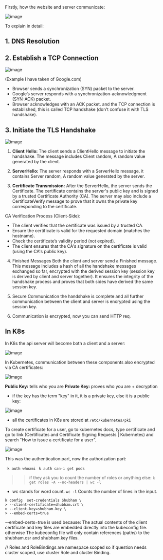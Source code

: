 Firstly, how the website and server communicate:

![image](https://github.com/user-attachments/assets/efa1526a-ea74-4ff8-a2af-d3798e2496a8)

To explain in detail:

## 1. DNS Resolution
## 2. Establish a TCP Connection
![image](https://github.com/user-attachments/assets/698428bd-b367-42ba-ac46-c82ddd52c6fa)

(Example I have taken of Google.com)

- Browser sends a synchronization (SYN) packet to the server.
- Google’s server responds with a synchronization-acknowledgment (SYN-ACK) packet.
- Browser acknowledges with an ACK packet.
and the TCP connection is established, this is called TCP handshake (don't confuse it with TLS handshake).

## 3. Initiate the TLS Handshake
![image](https://github.com/user-attachments/assets/c6f70f31-01fe-4ef0-afd7-dfab5b06d7c6)

1. **Client Hello:** The client sends a ClientHello message to initiate the handshake.
The message includes Client random, A random value generated by the client.

2. **ServerHello:** The server responds with a ServerHello message. it contains Server random, A random value generated by the server.

3. **Certificate Transmission:** After the ServerHello, the server sends the Certificate. The certificate contains the server's public key and is signed by a trusted Certificate Authority (CA).
The server may also include a CertificateVerify message to prove that it owns the private key corresponding to the certificate.

CA Verification Process (Client-Side):

- The client verifies that the certificate was issued by a trusted CA.
- Ensure the certificate is valid for the requested domain (matches the hostname).
- Check the certificate’s validity period (not expired).
- The client ensures that the CA's signature on the certificate is valid (using the CA's public key).

4. Finished Messages
Both the client and server send a Finished message. This message includes a hash of all the handshake messages exchanged so far, encrypted with the derived session key (session key is derived by client and server together). It ensures the integrity of the handshake process and proves that both sides have derived the same session key.

6. Secure Communication
the handshake is complete and all further communication between the client and server is encrypted using the session key.

6. Communication is encrypted, now you can send HTTP req.

## In K8s

In K8s the api server will become both a client and a server:

![image](https://github.com/user-attachments/assets/b72acf84-c977-46ec-be61-d1787dfffb1e)

In Kubernetes, communication between these components also encrypted via CA certificates:

![image](https://github.com/user-attachments/assets/5cd1213a-7286-40f9-b0d8-3f628d915ff3)

**Public Key:** tells who you are
**Private Key:** proves who you are + decryption

- if the key has the term "key" in it, it is a private key, else it is a public key:

![image](https://github.com/user-attachments/assets/5d21220d-9550-4102-a3c6-976a975eb7a7)

- all the certificates in K8s are stored at `/etc/kubernetes/pki`

To create certificate for a user, go to kubernetes docs, type certificate and go to link (Certificates and Certificate Signing Requests | Kubernetes) and search "How to issue a certificate for a user".


![image](https://github.com/user-attachments/assets/fd390f7a-2abf-4312-9689-a7f51e4cd5a6)

This was the authentication part, now the authorization part:

` k auth whoami`
` k auth can-i get pods`

>> if they ask you to count the number of roles or anything else: `k get roles -A --no-headers | wc -l`
- wc stands for word count. `wc -l` Counts the number of lines in the input.

```
k config  set-credentials Shubham \
> --client-certificate=shubham.crt \
> --client-key=shubham.key \
> --embed-certs=true
```

--embed-certs=true is used because:
The actual contents of the client certificate and key files are embedded directly into the kubeconfig file. otherwise The kubeconfig file will only contain references (paths) to the shubham.csr and shubham.key files.

// Roles and RoleBindings are namespace scoped so if question needs cluster scoped, use cluster Role and cluster Binding.

